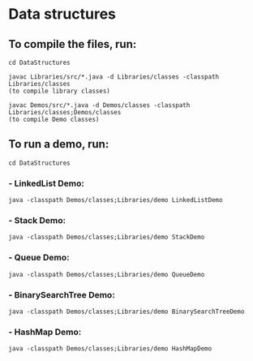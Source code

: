 # Data structures

## To compile the files, run:

```
cd DataStructures

javac Libraries/src/*.java -d Libraries/classes -classpath Libraries/classes
(to compile library classes)

javac Demos/src/*.java -d Demos/classes -classpath Libraries/classes;Demos/classes
(to compile Demo classes)
```

## To run a demo, run:

```
cd DataStructures
```

### - LinkedList Demo:

```
java -classpath Demos/classes;Libraries/demo LinkedListDemo
```

### - Stack Demo:

```
java -classpath Demos/classes;Libraries/demo StackDemo
```

### - Queue Demo:

```
java -classpath Demos/classes;Libraries/demo QueueDemo
```

### - BinarySearchTree Demo:

```
java -classpath Demos/classes;Libraries/demo BinarySearchTreeDemo
```

### - HashMap Demo:

```
java -classpath Demos/classes;Libraries/demo HashMapDemo
```
